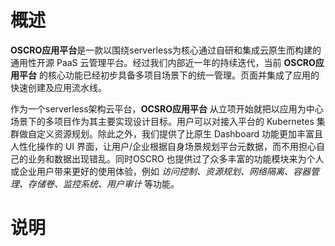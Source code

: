 # 概述

**OSCRO应用平台**是一款以围绕serverless为核心通过自研和集成云原生而构建的通用性开源 PaaS 云管理平台。经过我们内部近一年的持续迭代，当前 **OSCRO应用平台** 的核心功能已经初步具备多项目场景下的统一管理。页面并集成了应用的快速创建及应用流水线。

作为一个serverless架构云平台，**OCSRO应用平台** 从立项开始就把以应用为中心场景下的多项目作为其主要实现设计目标。用户可以对接入平台的 Kubernetes 集群做自定义资源规划。除此之外，我们提供了比原生 Dashboard 功能更加丰富且人性化操作的 UI 界面，让用户/企业根据自身场景规划平台元数据，而不用担心自己的业务和数据出现错乱。同时OSCRO 也提供过了众多丰富的功能模块来为个人或企业用户带来更好的使用体验，例如 *访问控制、资源规划、网络隔离、容器管理、存储卷、监控系统、用户审计* 等功能。

# 说明

